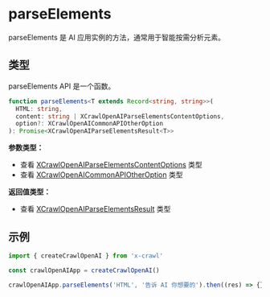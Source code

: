 # parseElements

parseElements 是 AI 应用实例的方法，通常用于智能按需分析元素。

## 类型

parseElements API 是一个函数。

```ts
function parseElements<T extends Record<string, string>>(
  HTML: string,
  content: string | XCrawlOpenAIParseElementsContentOptions,
  option?: XCrawlOpenAICommonAPIOtherOption
): Promise<XCrawlOpenAIParseElementsResult<T>>
```

**参数类型：**

- 查看 [XCrawlOpenAIParseElementsContentOptions](/cn/type/parse-elements#crawlopenaiparseelementscontentoptions) 类型
- 查看 [XCrawlOpenAICommonAPIOtherOption](/cn/type/crawl-openai-other-config#crawlopenaicommonapiotheroption) 类型

**返回值类型：**

- 查看 [XCrawlOpenAIParseElementsResult](/cn/type/parse-elements#crawlopenaiparseelementsresult) 类型

## 示例

```js
import { createCrawlOpenAI } from 'x-crawl'

const crawlOpenAIApp = createCrawlOpenAI()

crawlOpenAIApp.parseElements('HTML', '告诉 AI 你想要的').then((res) => {})
```
